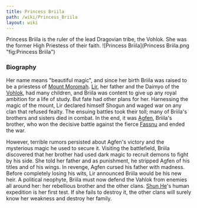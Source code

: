 ```yaml
---
title: Princess Briila
path: /wiki/Princess_Briila
layout: wiki
---
```


Princess Briila is the ruler of the lead Dragovian tribe, the Vohlok.
She was the former High Priestess of their faith. ![Princess
Briila](Princess Briila.png "fig:Princess Briila")

### Biography

Her name means "beautiful magic", and since her birth Briila was raised
to be a priestess of [Mount Moromah](/wiki/Mount_Moromah "wikilink").
[Lir](/wiki/Lir "wikilink"), her father and the Daimyo of the
[Vohlok](/wiki/Vohlok "wikilink"), had many children, and Briila was content
to give up any royal ambition for a life of study. But fate had other
plans for her. Harnessing the magic of the mount, Lir declared himself
Shogun and waged war on any clan that refused fealty. The ensuing
battles took their toll; many of Briila's brothers and sisters died in
combat. In the end, it was [Agfen](/wiki/Agfen "wikilink"), Briila's brother,
who won the decisive battle against the fierce
[Fassnu](/wiki/Fassnu "wikilink") and ended the war.

However, terrible rumors persisted about Agfen's victory and the
mysterious magic he used to secure it. Visiting the battlefield, Briila
discovered that her brother had used dark magic to recruit demons to
fight by his side. She told her father and as punishment, he stripped
Agfen of his titles and of his wings. In revenge, Agfen cursed his
father with madness. Before completely losing his wits, Lir announced
Briila would be his new heir. A political neophyte, Briila must now
defend the Vahlok from enemies all around her: her rebellious brother
and the other clans. [Shun He](/wiki/Shun_He "wikilink")'s human expedition is
her first test. If she fails to destroy it, the other clans will surely
know her weakness and destroy her family.
